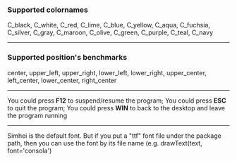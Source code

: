 ### Supported colornames
C_black, C_white, C_red, C_lime, C_blue, C_yellow, C_aqua, C_fuchsia, C_silver, C_gray, C_maroon, C_olive, C_green, C_purple, C_teal, C_navy

---
### Supported position's benchmarks
center, upper_left, upper_right, lower_left, lower_right, upper_center, left_center, lower_center, right_center

---
You could press **F12** to suspend/resume the program;
You could press **ESC** to quit the program;
You could press **WIN** to back to the desktop and leave the program running

---
Simhei is the default font. But if you put a "ttf" font file under the package path, then you can use the font by its file name (e.g. drawText(text, font='consola')